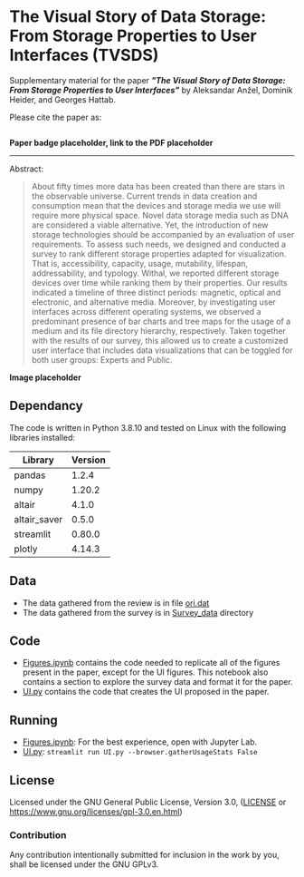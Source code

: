 # The Visual Story of Data Storage: From Storage Properties to User Interfaces (TVSDS)

Supplementary material for the paper ***"The Visual Story of Data Storage: From Storage Properties to User Interfaces"*** by Aleksandar Anžel, Dominik Heider, and Georges Hattab.

Please cite the paper as:
``` Bibtex citation placeholder
```

**Paper badge placeholder, link to the PDF placeholder**

---
Abstract:

> About fifty times more data has been created than there are stars in the observable universe. Current trends in data creation and consumption mean that the devices and storage media we use will require more physical space. Novel data storage media such as DNA are considered a viable alternative. Yet, the introduction of new storage technologies should be accompanied by an evaluation of user requirements. To assess such needs, we designed and conducted a survey to rank different storage properties adapted for visualization. That is, accessibility, capacity, usage, mutability, lifespan, addressability, and typology. Withal, we reported different storage devices over time while ranking them by their properties. Our results indicated a timeline of three distinct periods: magnetic, optical and electronic, and alternative media. Moreover, by investigating user interfaces across different operating systems, we observed a predominant presence of bar charts and tree maps for the usage of a medium and its file directory hierarchy, respectively. Taken together with the results of our survey, this allowed us to create a customized user interface that includes data visualizations that can be toggled for both user groups: Experts and Public.

**Image placeholder**


## Dependancy

The code is written in Python 3.8.10 and tested on Linux with the following libraries installed:

|Library|Version|
|---|---|
|pandas|1.2.4|
|numpy|1.20.2|
|altair|4.1.0|
|altair_saver|0.5.0|
|streamlit|0.80.0|
|plotly|4.14.3|


## Data
* The data gathered from the review is in file [ori.dat](./Data/ori.dat)
* The data gathered from the survey is in [Survey_data](./Data/Survey_data) directory


## Code
* [Figures.ipynb](./Source/Figures.ipynb) contains the code needed to replicate all of the figures present in the paper, except for the UI figures. This notebook also contains a section to explore the survey data and format it for the paper.
* [UI.py](./Source/UI.py) contains the code that creates the UI proposed in the paper.

## Running
* [Figures.ipynb](./Source/Figures.ipynb): For the best experience, open with Jupyter Lab.
* [UI.py](./Source/UI.py): `streamlit run UI.py --browser.gatherUsageStats False`

## License

Licensed under the GNU General Public License, Version 3.0, ([LICENSE](./LICENSE) or https://www.gnu.org/licenses/gpl-3.0.en.html)

### Contribution

Any contribution intentionally submitted for inclusion in the work by you, shall be licensed under the GNU GPLv3.
